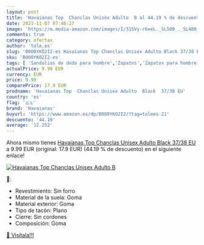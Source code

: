 ```yaml
---
layout: post
title: 'Havaianas Top  Chanclas Unisex Adulto  B al 44.19 % de descuento'
date: 2021-11-07 07:46:27
image: 'https://m.media-amazon.com/images/I/315Vy-r6eeL._SL500_._SL400_.jpg'
comments: true
category: ofertas
author: 'tole.es'
slug: 'B000YKO2I2-es Havaianas Top Chanclas Unisex Adulto Black 37/38 EU'
sku: 'B000YKO2I2-es'
tags: [ 'Sandalias de dedo para hombre','Zapatos','Zapatos para hombre','Zapatos para mujer','Zapatos y complementos','chanclas','havaianas', ]
actualPrice: 9.99 EUR
currency: EUR
price: 9.99
comparePrice: 17.9 EUR
prodname: 'Havaianas Top  Chanclas Unisex Adulto  Black  37/38 EU'
country: 'es'
flag: '🇪🇸'
brand: 'Havaianas'
buyurl: 'https://www.amazon.es/dp/B000YKO2I2/?tag=tolees-21'
descuento: '44.19'
average: '12.252'
---
```


Ahora mismo tienes [Havaianas Top  Chanclas Unisex Adulto  Black  37/38 EU](https://www.amazon.es/dp/B000YKO2I2/?tag=tolees-21) a 9.99 EUR (original: 17.9 EUR) (44.19 %  de descuento) en el siguiente enlace!

[![Havaianas Top  Chanclas Unisex Adulto  B](https://m.media-amazon.com/images/I/315Vy-r6eeL._SL500_._SL400_.jpg)](https://www.amazon.es/dp/B000YKO2I2/?tag=tolees-21)

🔎:

- Revestimiento: Sin forro
- Material de la suela: Goma
- Material exterior: Goma
- Tipo de tacón: Plano
- Cierre: Sin cordones
- Composición: Goma

[🛒 Visítala!!!](https://www.amazon.es/dp/B000YKO2I2/?tag=tolees-21)

